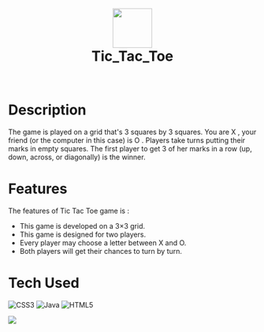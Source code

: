 <div align="center">
      <h1> <img src="https://upload.wikimedia.org/wikipedia/commons/thumb/3/32/Tic_tac_toe.svg/1200px-Tic_tac_toe.svg.png" width="80px"><br/>Tic_Tac_Toe</h1>
     </div>
<p align="center"> <a href="https://www.instagram.com/shivam_agarwal_711" target="_blank"><img alt="" src="https://img.shields.io/badge/Instagram-E4405F?style=normal&logo=instagram&logoColor=white" style="vertical-align:center" /></a> <a href="https://upload.wikimedia.org/wikipedia/commons/thumb/3/32/Tic_tac_toe.svg/1200px-Tic_tac_toe.svg.png}" target="_blank"><img alt="" src="https://img.shields.io/badge/LinkedIn-0077B5?style=normal&logo=linkedin&logoColor=white" style="vertical-align:center" /></a> </p>

# Description
The game is played on a grid that's 3 squares by 3 squares. You are X , your friend (or the computer in this case) is O . Players take turns putting their marks in empty squares. The first player to get 3 of her marks in a row (up, down, across, or diagonally) is the winner.

# Features
<p>The features of Tic Tac Toe game is : </p>
<ul>
<li>This game is developed on a 3×3 grid.</li>
<li>This game is designed for two players.</li>
<li>Every player may choose a letter between X and O.</li>
<li>Both players will get their chances to turn by turn.</li>
</ul>

# Tech Used
 ![CSS3](https://img.shields.io/badge/css3-%231572B6.svg?style=for-the-badge&logo=css3&logoColor=white) ![Java](https://img.shields.io/badge/java-%23ED8B00.svg?style=for-the-badge&logo=java&logoColor=white) ![HTML5](https://img.shields.io/badge/html5-%23E34F26.svg?style=for-the-badge&logo=html5&logoColor=white)
      

 
![](https://img.shields.io/badge/IMAGES-4298B8.svg?style=for-the-badge&logoColor=white)


      
<!-- </> with 💛 by readMD (https://readmd.itsvg.in) -->
    
